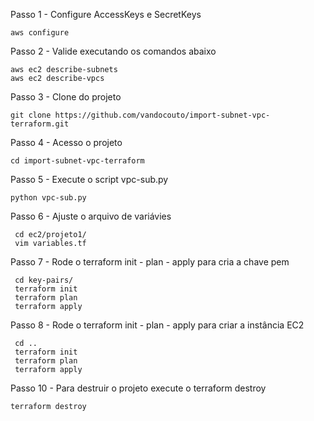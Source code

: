 

Passo 1 - Configure AccessKeys e SecretKeys

    aws configure

Passo 2 - Valide executando os comandos abaixo

    aws ec2 describe-subnets
    aws ec2 describe-vpcs

Passo 3 - Clone do projeto

    git clone https://github.com/vandocouto/import-subnet-vpc-terraform.git

Passo 4 - Acesso o projeto

    cd import-subnet-vpc-terraform

Passo 5 - Execute o script vpc-sub.py

    python vpc-sub.py

Passo 6 - Ajuste o arquivo de variávies

     cd ec2/projeto1/
     vim variables.tf

Passo 7 - Rode o terraform init - plan - apply para cria a chave pem

     cd key-pairs/
     terraform init
     terraform plan
     terraform apply

Passo 8 - Rode o terraform init - plan - apply para criar a instância EC2

     cd ..
     terraform init
     terraform plan
     terraform apply

Passo 10 - Para destruir o projeto execute o terraform destroy

    terraform destroy







